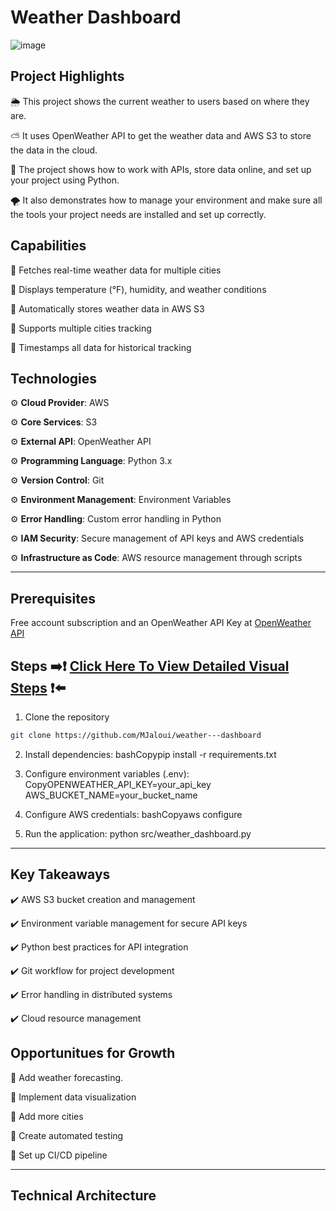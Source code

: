 # Weather Dashboard

![image](https://github.com/user-attachments/assets/9af14640-b6e9-4270-ad3c-b7c2fd356da1)


## **Project Highlights**

🌦️ This project shows the current weather to users based on where they are.

⛅ It uses OpenWeather API to get the weather data and AWS S3 to store the data in the cloud.

🌈 The project shows how to work with APIs, store data online, and set up your project using Python.

🌪️ It also demonstrates how to manage your environment and make sure all the tools your project needs are installed and set up correctly.


## **Capabilities**
🔧 Fetches real-time weather data for multiple cities

🔧 Displays temperature (°F), humidity, and weather conditions

🔧 Automatically stores weather data in AWS S3

🔧 Supports multiple cities tracking

🔧 Timestamps all data for historical tracking


## **Technologies**
⚙️ **Cloud Provider**: AWS

⚙️ **Core Services**: S3

⚙️ **External API**: OpenWeather API

⚙️ **Programming Language**: Python 3.x

⚙️ **Version Control**: Git

⚙️ **Environment Management**: Environment Variables

⚙️ **Error Handling**: Custom error handling in Python

⚙️ **IAM Security**: Secure management of API keys and AWS credentials

⚙️ **Infrastructure as Code**: AWS resource management through scripts



---



## **Prerequisites**
Free account subscription and an OpenWeather API Key at [OpenWeather API](https://github.com/MJaloui/Weather---dashboard/blob/main/VisualStepsHere.md)



## **Steps**    ➡️❗ [Click Here To View Detailed Visual Steps](https://github.com/MJaloui/Weather---dashboard/blob/main/VisualStepsHere.md) ❗⬅️



1. Clone the repository 
```bash
git clone https://github.com/MJaloui/weather---dashboard
```

2. Install dependencies:
bashCopypip install -r requirements.txt

3. Configure environment variables (.env):
CopyOPENWEATHER_API_KEY=your_api_key
AWS_BUCKET_NAME=your_bucket_name

4. Configure AWS credentials:
bashCopyaws configure

5. Run the application:
   python src/weather_dashboard.py

---

## **Key Takeaways**

✔️ AWS S3 bucket creation and management

✔️ Environment variable management for secure API keys

✔️ Python best practices for API integration

✔️ Git workflow for project development

✔️ Error handling in distributed systems

✔️ Cloud resource management

## **Opportunitues for Growth**

🌱 Add weather forecasting.

🌱 Implement data visualization

🌱 Add more cities

🌱 Create automated testing

🌱 Set up CI/CD pipeline



---
## **Technical Architecture**

